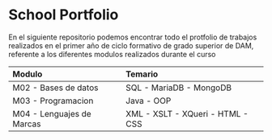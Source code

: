 # School Portfolio

En el siguiente repositorio podemos encontrar todo el protfolio de trabajos realizados en el primer año de ciclo formativo de grado superior de DAM, 
referente a los diferentes modulos realizados durante el curso

| Modulo                  | Temario                        |
|:------------------------|:-------------------------------|
|M02 - Bases de datos     |SQL - MariaDB - MongoDB         |
|M03 - Programacion       |Java - OOP                      |
|M04 - Lenguajes de Marcas|XML - XSLT - XQueri - HTML - CSS|








